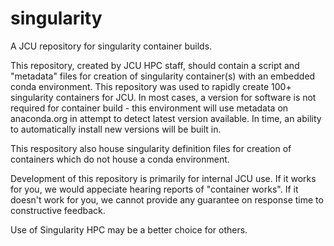 # singularity
A JCU repository for singularity container builds.

This repository, created by JCU HPC staff, should contain a script and
"metadata" files for creation of singularity container(s) with an
embedded conda environment.  This repository was used to rapidly create
100+ singularity containers for JCU.  In most cases, a version for software
is not required for container build - this environment will use metadata
on anaconda.org in attempt to detect latest version available.  In time,
an ability to automatically install new versions will be built in.

This respository also house singularity definition files for creation
of containers which do not house a conda environment.

Development of this repository is primarily for internal JCU use.  If
it works for you, we would appeciate hearing reports of "container
works".  If it doesn't work for you, we cannot provide any guarantee
on response time to constructive feedback.

Use of Singularity HPC may be a better choice for others.
